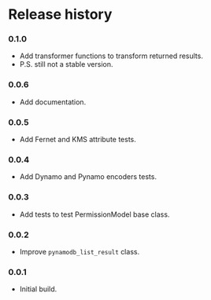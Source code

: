 # Release history

### 0.1.0
* Add transformer functions to transform returned results.
* P.S. still not a stable version.

### 0.0.6
* Add documentation.

### 0.0.5
* Add Fernet and KMS attribute tests.

### 0.0.4
* Add Dynamo and Pynamo encoders tests.

### 0.0.3
* Add tests to test PermissionModel base class.

### 0.0.2
* Improve `pynamodb_list_result` class.

### 0.0.1
* Initial build.
